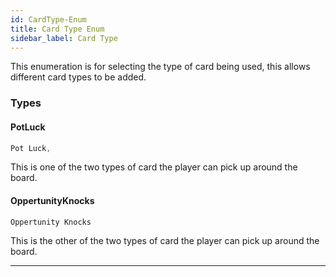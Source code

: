 ```yaml
---
id: CardType-Enum
title: Card Type Enum
sidebar_label: Card Type 
---
```


This enumeration is for selecting the type of card being used, this allows different card types to be added.

### Types
#### PotLuck
```java
Pot Luck,
```
This is one of the two types of card the player can pick up around the board.

#### OppertunityKnocks
```java
Oppertunity Knocks
```
This is the other of the two types of card the player can pick up around the board.

---